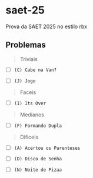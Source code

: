 # saet-25
Prova da SAET 2025 no estilo rbx


## Problemas

> Triviais

* [ ] `(C) Cabe na Van?`
     
* [ ] `(J) Jogo`
      
> Faceis

* [ ] `(I) Its Over`
      

> Medianos

* [ ] `(F) Formando Dupla`
      

> Dificeis
* [ ] `(A) Acertou os Parenteses`
      
* [ ] `(D) Disco de Senha`

* [ ] `(N) Noite de Pizaa`
  

